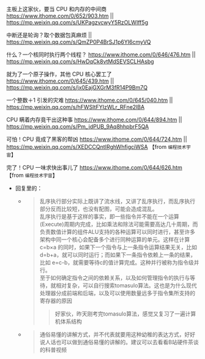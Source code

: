 
主板上这家伙，要当 CPU 和内存的中间商 https://www.ithome.com/0/652/903.htm || https://mp.weixin.qq.com/s/UKPagzvcwyY5RzOLWIff5g

中断还是轮询？取个数据包真麻烦 || https://mp.weixin.qq.com/s/QmZP0P4BrSJ1p6YI6cmyVQ

什么？一个核同时执行两个线程？ https://www.ithome.com/0/646/476.htm || https://mp.weixin.qq.com/s/HwDqCk8vtMdSEVSCLHAsbg

就为了一个原子操作，其他 CPU 核心罢工了 https://www.ithome.com/0/645/439.htm || https://mp.weixin.qq.com/s/jx0EajGXGrM3fR14P9Bm7Q

一个整数＋1 引发的灾难 https://www.ithome.com/0/645/040.htm || https://mp.weixin.qq.com/s/hFWSItFYIzWLr_RFne2lBA

CPU 瞒着内存竟干出这种事 https://www.ithome.com/0/644/894.htm || https://mp.weixin.qq.com/s/Pm_jdPUB_9Aq8hhpbrF5QA

可怕！CPU 竟成了黑客的帮凶 https://www.ithome.com/0/644/724.htm || https://mp.weixin.qq.com/s/XEDCCQntIRghWhfigciWSA  【from `编程技术宇宙`】

完了！CPU 一味求快出事儿了 https://www.ithome.com/0/644/626.htm  【from `编程技术宇宙`】
- 回复里的：
  * > 乱序执行部分实际上既讲了流水线，又讲了乱序执行，而乱序执行部分反而比较短，也没有配图，可能会造成混乱。 <br> 乱序执行是基于这样的事实，即一些指令并不能在一个运算(Execute)周期内完成，比如乘法和除法可能需要高达几十周期，而负责数值计算的组件ALU支持的各种运算可以同时进行，甚至许多架构中同一个核心会配备多个进行同种运算的单元。这样在计算 c=b×a 的同时，如果下一个指令与上一条指令运算结果无关，比如 d=b+a，就可以同时运行；而如果下一条指令依赖上一条的结果，比如 e=c-b，就需要等待c的值计算完成。这种并行被称为指令级并行。 <br> 至于如何确定指令之间的依赖关系，以及如何管理指令的执行与等待，就相对复杂，可以自行搜索tomasulo算法。这也是为什么现代处理器分成前端和后端，以及可以使用数量远多于指令集所支持的寄存器的原因
    >> 好家伙，昨天刚考完tomasulo算法，感觉又复习了一遍计算机体系结构
  * > 通俗易懂的讲解方式，并不代表就要用这种幼稚的表达方式，好好说人话也可以做到通俗易懂的讲解的。建议可以去看看B站硬件茶谈的科普视频
